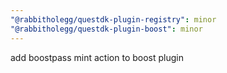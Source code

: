 ```yaml
---
"@rabbitholegg/questdk-plugin-registry": minor
"@rabbitholegg/questdk-plugin-boost": minor
---
```


add boostpass mint action to boost plugin
